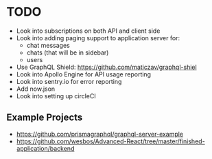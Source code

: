 # TODO

- Look into subscriptions on both API and client side
- Look into adding paging support to application server for:
  - chat messages
  - chats (that will be in sidebar)
  - users
- Use GraphQL Shield: https://github.com/maticzav/graphql-shiel
- Look into Apollo Engine for API usage reporting
- Look into sentry.io for error reporting
- Add now.json
- Look into setting up circleCI

## Example Projects

- https://github.com/prismagraphql/graphql-server-example
- https://github.com/wesbos/Advanced-React/tree/master/finished-application/backend
